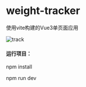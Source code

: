 # weight-tracker
使用vite构建的Vue3单页面应用

![track](https://user-images.githubusercontent.com/40413892/179796405-7d934ad7-5d95-4908-a7d6-72845c686586.jpg)

#### 运行项目：

npm install 

npm run dev
